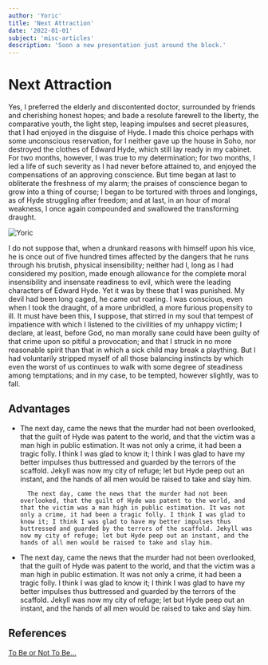 ```yaml
---
author: 'Yoric'
title: 'Next Attraction'
date: '2022-01-01'
subject: 'misc-articles'
description: 'Soon a new presentation just around the block.'
---
```


# Next Attraction    

Yes, I preferred the elderly and discontented doctor, surrounded by friends and cherishing honest hopes; and bade a resolute farewell to the liberty, the comparative youth, the light step, leaping impulses and secret pleasures, that I had enjoyed in the disguise of Hyde. I made this choice perhaps with some unconscious reservation, for I neither gave up the house in Soho, nor destroyed the clothes of Edward Hyde, which still lay ready in my cabinet. For two months, however, I was true to my determination; for two months, I led a life of such severity as I had never before attained to, and enjoyed the compensations of an approving conscience. But time began at last to obliterate the freshness of my alarm; the praises of conscience began to grow into a thing of course; I began to be tortured with throes and longings, as of Hyde struggling after freedom; and at last, in an hour of moral weakness, I once again compounded and swallowed the transforming draught.    

![Yoric](/images/run-for-your-life-ai-takeda-small.jpg)    
   
I do not suppose that, when a drunkard reasons with himself upon his vice, he is once out of five hundred times affected by the dangers that he runs through his brutish, physical insensibility; neither had I, long as I had considered my position, made enough allowance for the complete moral insensibility and insensate readiness to evil, which were the leading characters of Edward Hyde. Yet it was by these that I was punished. My devil had been long caged, he came out roaring. I was conscious, even when I took the draught, of a more unbridled, a more furious propensity to ill. It must have been this, I suppose, that stirred in my soul that tempest of impatience with which I listened to the civilities of my unhappy victim; I declare, at least, before God, no man morally sane could have been guilty of that crime upon so pitiful a provocation; and that I struck in no more reasonable spirit than that in which a sick child may break a plaything. But I had voluntarily stripped myself of all those balancing instincts by which even the worst of us continues to walk with some degree of steadiness among temptations; and in my case, to be tempted, however slightly, was to fall.     

    
## Advantages    

- The next day, came the news that the murder had not been overlooked, that the guilt of Hyde was patent to the world, and that the victim was a man high in public estimation. It was not only a crime, it had been a tragic folly. I think I was glad to know it; I think I was glad to have my better impulses thus buttressed and guarded by the terrors of the scaffold. Jekyll was now my city of refuge; let but Hyde peep out an instant, and the hands of all men would be raised to take and slay him.    

		The next day, came the news that the murder had not been overlooked, that the guilt of Hyde was patent to the world, and that the victim was a man high in public estimation. It was not only a crime, it had been a tragic folly. I think I was glad to know it; I think I was glad to have my better impulses thus buttressed and guarded by the terrors of the scaffold. Jekyll was now my city of refuge; let but Hyde peep out an instant, and the hands of all men would be raised to take and slay him.   

- The next day, came the news that the murder had not been overlooked, that the guilt of Hyde was patent to the world, and that the victim was a man high in public estimation. It was not only a crime, it had been a tragic folly. I think I was glad to know it; I think I was glad to have my better impulses thus buttressed and guarded by the terrors of the scaffold. Jekyll was now my city of refuge; let but Hyde peep out an instant, and the hands of all men would be raised to take and slay him.    


    
    
## References        

[To Be or Not To Be...](https://www.google.com/search?sxsrf=APq-WBuSyi9QVWSGGD8z7UU6matf8c8EFw:1644416315555&source=univ&tbm=isch&q=hamlet&hl=pt-BR&fir=3CEiFMTzb7tUfM%252Cxk3d_MOq0DkJIM%252C_%253BAea9DSwOl9kGPM%252C8zkAf2ysj2ARiM%252C_%253BZZYNuAIiNc5ewM%252C1skCGpG4spX2_M%252C_%253BHoWSMlSgoRt4DM%252CW9nOBzm8P5WS9M%252C_%253BLcd-cKdXwWE0gM%252C_WcT94yDU-Qw9M%252C_%253B4dJKlgwOLLqK8M%252C9ZsJPtIy08r8XM%252C_%253BYn4YMGgIRedWoM%252C7JACJ9pc6KHdSM%252C_%253BM3WF6a4racFwdM%252CCwTFfo2kU74RYM%252C_%253BugY23gC8tDM5VM%252CtRi1HpAB_UBsRM%252C_%253BPpcL8qdFo1YwdM%252CGhA2hkWKe3MTbM%252C_&usg=AI4_-kSEKJ8c5SV2heydGkd2qyaEkcnTtw&sa=X&ved=2ahUKEwj0u-eS6PL1AhXIJrkGHenvA98QjJkEegQIcRAC&biw=1066&bih=710&dpr=1.25)


